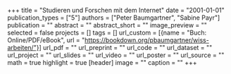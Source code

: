 +++
title = "Studieren und Forschen mit dem Internet"
date = "2001-01-01"
publication_types = ["5"]
authors = ["Peter Baumgartner", "Sabine Payr"]
publication = ""
abstract = ""
abstract_short = ""
image_preview = ""
selected = false
projects = []
tags = []
url_custom = [{name = "Buch: Online/PDF/eBook", url = "https://bookdown.org/pbaumgartner/wiss-arbeiten/"}]
url_pdf = ""
url_preprint = ""
url_code = ""
url_dataset = ""
url_project = ""
url_slides = ""
url_video = ""
url_poster = ""
url_source = ""
math = true
highlight = true
[header]
image = ""
caption = ""
+++

